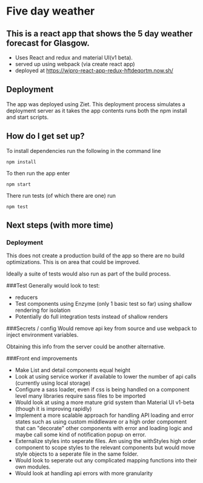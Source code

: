 # Five day weather #

## This is a react app that shows the 5 day weather forecast for Glasgow. ###

* Uses React and redux and material UI(v1 beta).
* served up using webpack (via create react app)
* deployed at https://wipro-react-app-redux-hftdeqortm.now.sh/

## Deployment

The app was deployed using Ziet.  This deployment process simulates a deployment server as it takes the app contents runs both the npm install and start scripts.

## How do I get set up? ###

To install dependencies run the following in the command line

    npm install

To then run the app enter

    npm start

There run tests (of which there are one) run

    npm test


## Next steps (with more time) ###

### Deployment
This does not create a production build of the app so there are no build optimizations.  This is on area that could be improved.

Ideally a suite of tests would also run as part of the build process.

###Test
Generally would look to test:

- reducers
- Test components using Enzyme (only 1 basic test so far) using shallow rendering for isolation
- Potentially do full integration tests instead of shallow renders

###Secrets /  config
Would remove api key from source and use webpack to inject environment variables.

Obtaining this info from the server could be another alternative.

###Front end improvements
* Make List and detail components equal height
* Look at using service worker if available to lower the number of api calls (currently using local storage)
* Configure a sass loader, even if css is being handled on a component level many libraries require sass files to be imported
* Would look at using a more mature grid system than Material UI v1-beta (though it is improving rapidly)
* Implement a more scalable approach for handling API loading and error states such as using custom middleware or a high order compoment that can "decorate" other components with error and loading logic and maybe call some kind of notification popup on error.
* Externalize styles into seperate files.  Am using the withStyles high order component to scope styles to the relevant components but would move style objects to a seperate file in the same folder.
* Would look to seperate out any complicated mapping functions into their own modules.
* Would look at handling api errors with more granularity
